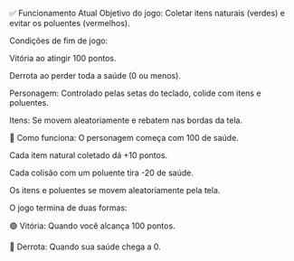 ✅ Funcionamento Atual
Objetivo do jogo: Coletar itens naturais (verdes) e evitar os poluentes (vermelhos).

Condições de fim de jogo:

Vitória ao atingir 100 pontos.

Derrota ao perder toda a saúde (0 ou menos).

Personagem: Controlado pelas setas do teclado, colide com itens e poluentes.

Itens: Se movem aleatoriamente e rebatem nas bordas da tela.

🧠 Como funciona:
O personagem começa com 100 de saúde.

Cada item natural coletado dá +10 pontos.

Cada colisão com um poluente tira -20 de saúde.

Os itens e poluentes se movem aleatoriamente pela tela.

O jogo termina de duas formas:

🟢 Vitória: Quando você alcança 100 pontos.

🔴 Derrota: Quando sua saúde chega a 0.

